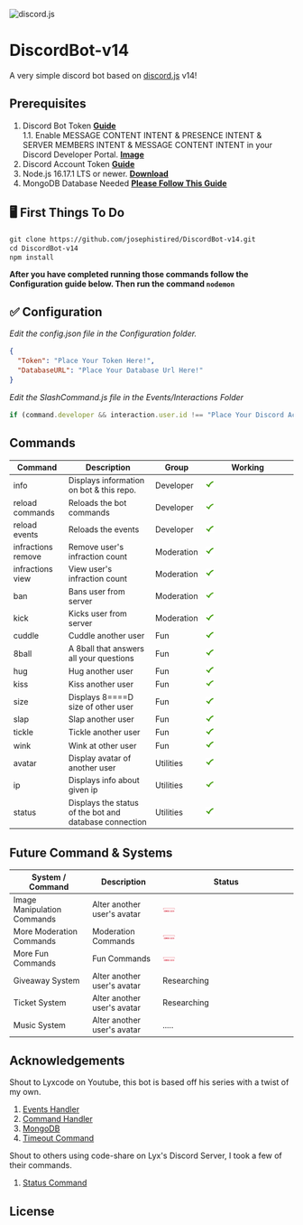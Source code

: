 ![discord.js](https://discordjs.guide/meta-image.png)

# DiscordBot-v14

A very simple discord bot based on [discord.js](https://discord.js.org/#/) v14!

## Prerequisites

1. Discord Bot Token **[Guide](https://discordjs.guide/preparations/setting-up-a-bot-application.html#creating-your-bot)**  
   1.1. Enable MESSAGE CONTENT INTENT & PRESENCE INTENT & SERVER MEMBERS INTENT & MESSAGE CONTENT INTENT in your Discord Developer Portal. **[Image](https://ibb.co/sgLLypg)**
2. Discord Account Token **[Guide](https://www.businessinsider.com/guides/tech/discord-id)**
2. Node.js 16.17.1 LTS or newer. **[Download](https://nodejs.org/en/)**
3. MongoDB Database Needed **[Please Follow This Guide](https://youtu.be/BEkyfqlbVRw)**

## 🖥️ First Things To Do

```
git clone https://github.com/josephistired/DiscordBot-v14.git
cd DiscordBot-v14
npm install
```

**After you have completed running those commands follow the Configuration guide below. Then run the command `nodemon`**

## ✅ Configuration

_Edit the config.json file in the Configuration folder._

```json
{
  "Token": "Place Your Token Here!",
  "DatabaseURL": "Place Your Database Url Here!"
}
```

_Edit the SlashCommand.js file in the Events/Interactions Folder_

```js
if (command.developer && interaction.user.id !== "Place Your Discord Account ID Here.")
```

## Commands

| Command            | Description                                            | Group      | Working                                                      |
| ------------------ | ------------------------------------------------------ | ---------- | ------------------------------------------------------------ |
| info               | Displays information on bot & this repo.               | Developer  | <img src="./Assets/checkmark.gif" width="10%" height="10%"/> |
| reload commands    | Reloads the bot commands                               | Developer  | <img src="./Assets/checkmark.gif" width="10%" height="10%"/> |
| reload events      | Reloads the events                                     | Developer  | <img src="./Assets/checkmark.gif" width="10%" height="10%"/> |
| infractions remove | Remove user's infraction count                         | Moderation | <img src="./Assets/checkmark.gif" width="10%" height="10%"/> |
| infractions view   | View user's infraction count                           | Moderation | <img src="./Assets/checkmark.gif" width="10%" height="10%"/> |
| ban                | Bans user from server                                  | Moderation | <img src="./Assets/checkmark.gif" width="10%" height="10%"/> |
| kick               | Kicks user from server                                 | Moderation | <img src="./Assets/checkmark.gif" width="10%" height="10%"/> |
| cuddle             | Cuddle another user                                    | Fun        | <img src="./Assets/checkmark.gif" width="10%" height="10%"/> |
| 8ball              | A 8ball that answers all your questions                | Fun        | <img src="./Assets/checkmark.gif" width="10%" height="10%"/> |
| hug                | Hug another user                                       | Fun        | <img src="./Assets/checkmark.gif" width="10%" height="10%"/> |
| kiss               | Kiss another user                                      | Fun        | <img src="./Assets/checkmark.gif" width="10%" height="10%"/> |
| size               | Displays 8====D size of other user                     | Fun        | <img src="./Assets/checkmark.gif" width="10%" height="10%"/> |
| slap               | Slap another user                                      | Fun        | <img src="./Assets/checkmark.gif" width="10%" height="10%"/> |
| tickle             | Tickle another user                                    | Fun        | <img src="./Assets/checkmark.gif" width="10%" height="10%"/> |
| wink               | Wink at other user                                     | Fun        | <img src="./Assets/checkmark.gif" width="10%" height="10%"/> |
| avatar             | Display avatar of another user                         | Utilities  | <img src="./Assets/checkmark.gif" width="10%" height="10%"/> |
| ip                 | Displays info about given ip                           | Utilities  | <img src="./Assets/checkmark.gif" width="10%" height="10%"/> |
| status             | Displays the status of the bot and database connection | Utilities  | <img src="./Assets/checkmark.gif" width="10%" height="10%"/> |

## Future Command & Systems

| System / Command            | Description                 | Status                                                        |
| --------------------------- | --------------------------- | ------------------------------------------------------------- |
| Image Manipulation Commands | Alter another user's avatar | <img src="./Assets/comingsoon.gif" width="10%" height="10%"/> |
| More Moderation Commands    | Moderation Commands         | <img src="./Assets/comingsoon.gif" width="10%" height="10%"/> |
| More Fun Commands           | Fun Commands                | <img src="./Assets/comingsoon.gif" width="10%" height="10%"/> |
| Giveaway System             | Alter another user's avatar | Researching                                                   |
| Ticket System               | Alter another user's avatar | Researching                                                   |
| Music System                | Alter another user's avatar | .....                                                         |

## Acknowledgements

Shout to Lyxcode on Youtube, this bot is based off his series with a twist of my own.

1. [Events Handler](https://www.youtube.com/watch?v=Mug61R0cxRw)
2. [Command Handler](https://www.youtube.com/watch?v=1eKV2_WsWR0)
3. [MongoDB](https://www.youtube.com/watch?v=BEkyfqlbVRw&t=3s)
4. [Timeout Command](https://www.youtube.com/watch?v=J8jp6ri1lYo)

Shout to others using code-share on Lyx's Discord Server, I took a few of their commands.

1. [Status Command](https://github.com/KevinFoged)

## License

[](https://choosealicense.com/licenses/mit/)

